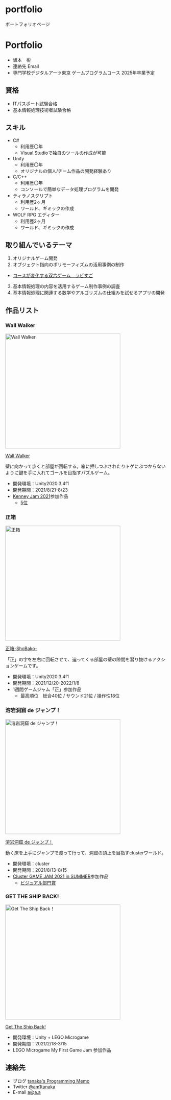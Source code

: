 # portfolio
ポートフォリオページ

# Portfolio

- 坂本　彬
- 連絡先 Email
- 専門学校デジタルアーツ東京 ゲームプログラムコース 2025年卒業予定

## 資格
- ITパスポート試験合格
- 基本情報処理技術者試験合格

## スキル
- C#
  - 利用歴〇年
  - Visual Studioで独自のツールの作成が可能
- Unity
  - 利用歴〇年
  - オリジナルの個人/チーム作品の開発経験あり
- C/C++
  - 利用歴〇年
  - コンソールで簡単なデータ処理プログラムを開発
- ティラノスクリプト
  - 利用歴2ヶ月
  - ワールド、ギミックの作成
- WOLF RPG エディター
  - 利用歴2ヶ月
  - ワールド、ギミックの作成

## 取り組んでいるテーマ
1. オリジナルゲーム開発
1. オブジェクト指向のポリモーフィズムの活用事例の制作
  - [コースが変化する双六ゲーム　ラビすご](https://github.com/am1tanaka/LabySugo2020LTS)
3. 基本情報処理の内容を活用するゲーム制作事例の調査
4. 基本情報処理に関連する数学やアルゴリズムの仕組みを試せるアプリの開発

## 作品リスト

### Wall Walker
[<img src="images/wallwalker.png" alt="Wall Walker" style="height: 360px">](https://am1tanaka.itch.io/wall-walker)

[Wall Walker](https://am1tanaka.itch.io/wall-walker)

壁に向かって歩くと部屋が回転する。箱に押しつぶされたりトゲにぶつからないように鍵を手に入れてゴールを目指すパズルゲーム。

- 開発環境：Unity2020.3.4f1
- 開発期間：2021/8/21-8/23
- [Kenney Jam 2021](https://itch.io/jam/kenney-jam-2021)参加作品
  - [5位](https://itch.io/jam/kenney-jam-2021/results)

### 正箱
[<img src="images/icon_shobako.gif" alt="正箱" style="height: 360px">](https://unityroom.com/games/shobako)

[正箱-ShoBako-](https://unityroom.com/games/shobako)

「正」の字を左右に回転させて、迫ってくる部屋の壁の隙間を潜り抜けるアクションゲームです。

- 開発環境：Unity2020.3.4f1
- 開発期間：2021/12/20-2022/1/8
- 1週間ゲームジャム「正」参加作品
  - 最高順位　総合40位 / サウンド21位 / 操作性18位

### 溶岩洞窟 de ジャンプ！
[<img src="images/yougan.png" alt="溶岩洞窟 de ジャンプ！" style="height: 360px">](https://cluster.mu/w/78551223-2a8d-4700-a409-128e628439d5)

[溶岩洞窟 de ジャンプ！](https://cluster.mu/w/78551223-2a8d-4700-a409-128e628439d5)

動く床を上手にジャンプで渡って行って、洞窟の頂上を目指すclusterワールド。

- 開発環境：cluster
- 開発期間：2021/8/13-8/15
- [Cluster GAME JAM 2021 in SUMMER](https://www.contest.cluster.mu/gamejam2021summer-home)参加作品
  - [ビジュアル部門賞](https://cluster.mu/sections/GAMEJAM2021SUMMER_VISUAL)

### GET THE SHIP BACK!
[<img src="images/gettheshipback.png" alt="Get The Ship Back！" style="height: 360px">](https://play.unity.com/mg/lego/builds-ln-1)

[Get The Ship Back!](https://play.unity.com/mg/lego/builds-ln-1)

- 開発環境：Unity + LEGO Microgame
- 開発期間：2021/2/18-3/15
- LEGO Microgame My First Game Jam 参加作品


## 連絡先
- ブログ [tanaka's Programming Memo](https://am1tanaka.hatenablog.com/)
- Twitter [@am1tanaka](https://twitter.com/am1tanaka)
- E-mail [a@a.a](mailto:a@a.a)
